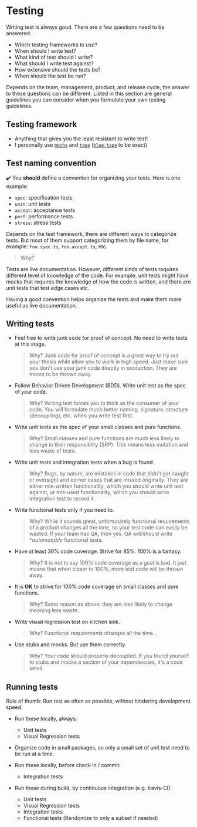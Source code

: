 # Testing

Writing test is always good.
There are a few questions need to be answered:

- Which testing frameworks to use?
- When should I write test?
- What kind of test should I write?
- What should I write test against?
- How extensive should the tests be?
- When should the test be run?

Depends on the team, management, product, and release cycle, the answer to these questions can be different.
Listed in this section are general guidelines you can consider when you formulate your own testing guidelines.

## Testing framework

- Anything that gives you the least resistant to write test!
- I personally use [`mocha`](https://www.npmjs.com/package/mocha) and [`tape`](https://www.npmjs.com/package/tape) ([`blue-tape`](https://www.npmjs.com/package/blue-tape) to be exact)

## Test naming convention

✔️ You **should** define a convention for organizing your tests.
Here is one example:

- `spec`: specification tests
- `unit`: unit tests
- `accept`: acceptance tests
- `perf`: performance tests
- `stress`: stress tests

Depends on the test framework, there are different ways to categorize tests.
But most of them support categorizing them by file name, for example:
`foo.spec.ts`, `foo.accept.ts`, etc.

> Why?

Tests are live documentation.
However, different kinds of tests requires different level of knowledge of the code.
For example, unit tests might have mocks that requires the knowledge of how the code is written,
and there are unit tests that test edge cases etc.

Having a good convention helps organize the tests and make them more useful as live documentation.

## Writing tests

- Feel free to write junk code for proof of concept. No need to write tests at this stage.

  > Why? Junk code for proof of concept is a great way to try out your thesis while allow you to work in high speed.
  > Just make sure you don't use your junk code directly in production.
  > They are meant to be thrown away.

- Follow Behavior Driven Development (BDD). Write unit test as the spec of your code.

  > Why? Writing test forces you to think as the consumer of your code.
  > You will formulate much better naming, signature, structure (decoupling), etc. when you write test first.

- Write unit tests as the spec of your small classes and pure functions.

  > Why? Small classes and pure functions are much less likely to change in their responsiblity (SRP).
  > This means less mutation and less waste of tests.

- Write unit tests and integration tests when a bug is found.

  > Why? Bugs, by nature, are mistakes in code that didn't get caught or oversight and corner cases that are missed originally.
  > They are either mis-written functionality, which you should write unit test against, or
  > mis-used functionality, which you should write integration test to record it.

- Write functional tests only if you need to.

  > Why? While it sounds great, unfortunately functional requirements of a product changes all the time, so your test code can easily be wasted.
  > If your team has QA, then yes. QA will/should write \*_automatable_ functional tests.

- Have at least 30% code coverage. Strive for 85%. 100% is a fantasy.

  > Why? It is not to say 100% code coverage as a goal is bad.
  > It just means that when closer to 100%, more test code will be thrown away.

- It is **OK** to strive for 100% code coverage on small classes and pure functions.

  > Why? Same reason as above: they are less likely to change meaning less waste.

- Write visual regression test on kitchen sink.

  > Why? Functional requirements changes all the time...

- Use stubs and mocks. But use them correctly.

  > Why? Your code should properly decoupled. If you found yourself to stubs and mocks a section of your dependencies, it's a code smell.

## Running tests

Rule of thumb: Run test as often as possible, without hindering development speed.

- Run these locally, always:
  - Unit tests
  - Visual Regression tests

- Organize code in small packages, so only a small set of unit test need to be run at a time.

- Run these locally, before check in / commit:
  - Integration tests

- Run these during build, by continuous integration (e.g. travis-CI):
  - Unit tests
  - Visual Regression tests
  - Integration tests
  - Functional tests (Randomize to only a subset if needed)
